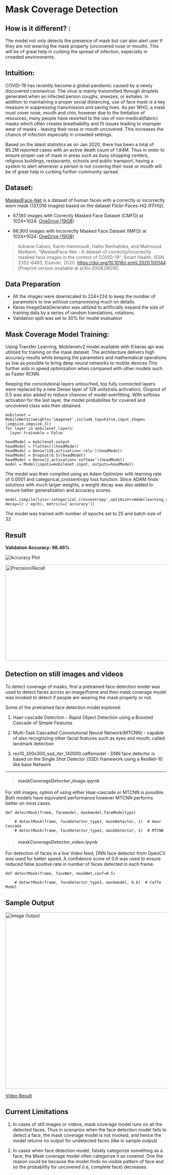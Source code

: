 # Mask Coverage Detection


## How is it different? :

The model not only detects the presence of mask but can also alert user if they are not wearing the mask properly (uncovered nose or mouth). This will be of great help in curbing the spread of infection, especially in crowded environments. 



## Intuition: 

COVID-19 has recently become a global pandemic caused by a newly discovered coronavirus. The virus is mainly transmitted through droplets generated when an infected person coughs, sneezes, or exhales. In addition to maintaining a proper social distancing, use of face mask is a key measure in suppressing transmission and saving lives. As per WHO, a mask must cover nose, mouth and chin, however due to the limitation of resources, many people have resorted to the use of non-medical(fabric) masks which often creates breathability and fit issues leading to improper wear of masks - leaving their nose or mouth uncovered.  This increases the chance of infection especially in crowded settings.

Based on the latest statistics as on Jan 2020, there has been a total of 85.2M reported cases with an active death count of 1.84M. Thus in order to ensure proper use of mask in areas such as busy shopping centers, religious buildings, restaurants, schools and public transport, having a system to alert whenever a person is not covering their nose or mouth will be of great help in curbing further community spread. 



## Dataset: 
  
[MaskedFace-Net](https://github.com/cabani/MaskedFace-Net) is a dataset of human faces with a correctly or incorrectly worn mask (137,016 images) based on the dataset Flickr-Faces-HQ (FFHQ).

- 67,193 images with Correctly Masked Face Dataset (CMFD) at 1024×1024: [OneDrive (19GB)](https://esigelec-my.sharepoint.com/:f:/g/personal/cabani_esigelec_fr/Ev3GdnQSyzxPjyzU5ElHqagBlkRCaKnnCI85iX-d1L4OHA?e=G7uaYV)

- 66,900 images with Incorrectly Masked Face Dataset (IMFD) at 1024×1024: [OneDrive (19GB)](https://esigelec-my.sharepoint.com/:f:/g/personal/cabani_esigelec_fr/EirjS8ew7-5LnO8I56Uk63wBKebwSlukFBFBaO8N25wn3g?e=Ho1jHG)

> Adnane Cabani, Karim Hammoudi, Halim Benhabiles, and Mahmoud Melkemi, "MaskedFace-Net - A dataset of correctly/incorrectly masked face images in the context of COVID-19", Smart Health, ISSN 2352-6483, Elsevier, 2020. https://doi.org/10.1016/j.smhl.2020.100144 [Preprint version available at arXiv:2008.08016]



## Data Preparation 

- All the images were downscaled to 224*224 to keep the number of parameters to low without compromising much on details.  
- Keras ImageDataGenerator was utilized to artificially expand the size of training data by a series of random translations, rotations. 
- Validation split was set to 30% for model evaluation



## Mask Coverage Model Training: 

Using Transfer Learning, Mobilenetv2 model available with tf.keras api was utilized for training on the mask dataset. The architecture delivers high accuracy results while keeping the parameters and mathematical operations as low as possible to bring deep neural networks to mobile devices.This further aids in speed optimization when compared with other models such as Faster RCNN. 

Keeping the convolutional layers untouched, top fully connected layers were replaced by a new Dense layer of 128 units(relu activation). Dropout of 0.5 was also added to reduce chances of model overfitting. With softmax activation for the last layer, the model probabilites for covered and uncovered class was then obtained.

    mobilenet = MobileNetV2(weights='imagenet',include_top=False,input_shape=(imgsize,imgsize,3)) 
    for layer in mobilenet.layers:
      layer.trainable = False
    
    headModel = mobilenet.output
    headModel = Flatten()(headModel)
    headModel = Dense(128,activation='relu')(headModel)
    headModel = Dropout(0.5)(headModel)
    headModel = Dense(2,activation='softmax')(headModel)
    model = Model(inputs=mobilenet.input, outputs=headModel)

The model was then compiled using an Adam Optimizer with learning rate of 0.0001 and categorical_crossentropy loss function. Since ADAM finds solutions with much larger weights, a weight decay was also added to ensure better generalization and accuracy scores. 

    model.compile(loss='categorical_crossentropy',optimizer=Adam(learning_rate=lr, decay=lr / epch), metrics=['accuracy'])

The model was trained with number of epochs set to 25 and batch size of 32



## Result


**Validation Accuracy: 98.46%**

![Accuracy Plot](/plots/acc_plot_v2.png)

<img src="/plots/stats.png" alt="Precision/Recall" width="600" height="300" />



## Detection on still images and videos


To detect coverage of masks, first a pretrained face detection model was used to detect faces across an image/frame and then mask coverage model was invoked to detect if people are wearing the mask properly or not. 

Some of the pretrained face detection model explored: 

  1. Haar-cascade Detection
    - Rapid Object Detection using a Boosted Cascade of Simple Features
    
  2. Multi-Task Cascaded Convolutional Neural Network(MTCNN)
    - capable of also recognizing other facial features such as eyes and mouth, called landmark detection
    
  3. res10_300x300_ssd_iter_140000.caffemodel
    - DNN face detector is based on the Single Shot Detector (SSD) framework using a ResNet-10 like base Network
    
 
 ***
 
 
 > #### maskCoverageDetector_image.ipynb
 
 For still images, option of using either Haar-cascade or MTCNN is possible. Both models have equivalent performance however MTCNN performs better on most cases.
  
    def detectMask(frame, facemodel, maskmodel,faceModeltype)
    
        # detectMask(frame, faceDetector_type1, maskDetector, 1)  # Haar Cascade
        # detectMask(frame, faceDetector_type2, maskDetector, 2)  # MTCNN
  
  
  
           
 > #### maskCoverageDetector_video.ipynb
 
  For detection of faces in a live Video feed, DNN face detector from OpenCV was used for better speed. A confidence score of 0.6 was used to ensure reduced false positive rate in number of faces detected in each frame.
  
    def detectMask(frame, faceNet, maskNet,conf=0.5)
    
        # detectMask(frame, faceDetector_type3, maskmodel, 0.6)  # Caffe Model
  
  
  
  
## Sample Output



<img src="/results/1.png" alt="Image Output" width="800" height="550" />

[Video Result](/results/rec.mov)




## Current Limitations



1. In cases of still images or videos, mask coverage model runs on all the detected faces. Thus in scenarios when the face detection model fails to detect a face, the mask coverage model is not invoked, and hence the model returns no output for undetected faces (like in sample output) 

2. In cases when face detection model, falsely categorize something as a face, the Mask coverage model often categorize it as covered. One the reason could be because the model finds no visible pattern of face and so the probability for uncovered (i.e, complete face) decreases.
